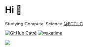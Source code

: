 # Hi 👋

Studying Computer Science [@FCTUC](https://www.uc.pt/fctuc)
<br>
  
<!--[![Linkedin: joaocatre](https://img.shields.io/badge/-joaocatre-blue?style=flat-square&logo=Linkedin&logoColor=white&link=https://www.linkedin.com/in/joaocatre/)](https://www.linkedin.com/in/joaocatre/)-->
[![GitHub Catré](https://img.shields.io/github/followers/Descatres?label=follow&style=social&a)](https://github.com/Descatres?a)
[![wakatime](https://wakatime.com/badge/user/35841912-99d4-4385-b27a-d9ebdf85765f.svg)](https://wakatime.com/@35841912-99d4-4385-b27a-d9ebdf85765f?a)
<!-- ![Views](https://komarev.com/ghpvc/?username=Descatres)
[![Top Langs](https://github-readme-stats.vercel.app/api/top-langs/?username=anuraghazra&layout=compact)](https://github.com/anuraghazra/github-readme-stats)
-->

<a href="https://github-readme-stats.vercel.app/api?username=Descatres&show_icons=true&theme=dracula&count_private=true&a">
  <img align="left" src="https://github-readme-stats.vercel.app/api?a&username=Descatres&show_icons=true&count_private=true&theme=dracula" />
</a>

<!--
---
## Skills
[<img src='https://img.shields.io/badge/Python-3776AB?style=for-the-badge&logo=python&logoColor=white' alt='python' height='30'>](https://docs.python.org/3/)
[<img src='https://img.shields.io/badge/Java-ED8B00?style=for-the-badge&logo=java&logoColor=white' alt='java' height='30'>](https://docs.oracle.com/en/java/)
[<img src='https://img.shields.io/badge/C-00599C?style=for-the-badge&logo=c&logoColor=white' alt='c' height='30'>](https://devdocs.io/c/)
-->
